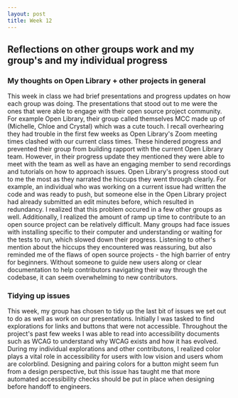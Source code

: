 ```yaml
---
layout: post
title: Week 12
---
```


## Reflections on other groups work and my group's and my individual progress 
<!--more-->


###  My thoughts on Open Library + other projects in general 
This week in class we had brief presentations and progress updates on how each group was doing. The presentations that stood out to me were the ones that were able to engage with their open source project community. For example Open Library, their group called themselves MCC made up of (Michelle, Chloe and Crystal) which was a cute touch. I recall overhearing they had trouble in the first few weeks as Open Library's Zoom meeting times clashed with our current class times. These hindered progress and prevented their group from building rapport with the current Open Library team. However, in their progress update they mentioned they were able to meet with the team as well as have an engaging member to send recordings and tutorials on how to approach issues. Open Library's progress stood out to me the most as they narrated the hiccups they went through clearly. For example, an individual who was working on a current issue had written the code and was ready to push, but someone else in the Open Library project had already submitted an edit minutes before, which resulted in redundancy. I realized that this problem occured in a few other groups as well. Additionally, I realized the amount of ramp up time to contribute to an open source project can be relatively difficult. Many groups had face issues with installing specific to their computer and understanding or waiting for the tests to run, which slowed down their progress. Listening to other's mention about the hiccups they encountered was reassuring, but also reminded me of the flaws of open source projects - the high barrier of entry for beginners. Without someone to guide new users along or clear documentation to help contributors navigating their way through the codebase, it can seem overwhelming to new contributors. 


### Tidying up issues 
This week, my group has chosen to tidy up the last bit of issues we set out to do as well as work on our presentations. Initially I was tasked to find explorations for links and buttons that were not accessible. Throughout the project's past few weeks I was able to read into accessibility documents such as WCAG to understand why WCAG exists and how it has evolved. During my individual explorations and other contributons, I realized color plays a vital role in accessibility for users with low vision and users whom are colorblind. Designing and pairing colors for a button might seem fun from a design perspective, but this issue has taught me that more automated accessibility checks should be put in place when designing before handoff to engineers. 



